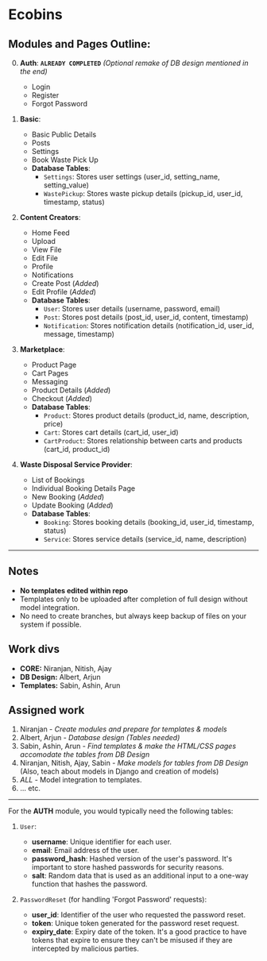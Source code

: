 # Ecobins
## Modules and Pages Outline:

0. **Auth**: **`ALREADY COMPLETED`** *(Optional remake of DB design mentioned in the end)*
   - Login
   - Register
   - Forgot Password

1. **Basic**:
   - Basic Public Details
   - Posts
   - Settings
   - Book Waste Pick Up
   - **Database Tables**: 
     - `Settings`: Stores user settings (user_id, setting_name, setting_value)
     - `WastePickup`: Stores waste pickup details (pickup_id, user_id, timestamp, status)

2. **Content Creators**:
   - Home Feed
   - Upload
   - View File
   - Edit File
   - Profile
   - Notifications
   - Create Post (*Added*)
   - Edit Profile (*Added*)
   - **Database Tables**: 
     - `User`: Stores user details (username, password, email)
     - `Post`: Stores post details (post_id, user_id, content, timestamp)
     - `Notification`: Stores notification details (notification_id, user_id, message, timestamp)

3. **Marketplace**:
   - Product Page
   - Cart Pages
   - Messaging
   - Product Details (*Added*)
   - Checkout (*Added*)
   - **Database Tables**: 
     - `Product`: Stores product details (product_id, name, description, price)
     - `Cart`: Stores cart details (cart_id, user_id)
     - `CartProduct`: Stores relationship between carts and products (cart_id, product_id)

4. **Waste Disposal Service Provider**:
   - List of Bookings
   - Individual Booking Details Page
   - New Booking (*Added*)
   - Update Booking (*Added*)
   - **Database Tables**: 
     - `Booking`: Stores booking details (booking_id, user_id, timestamp, status)
     - `Service`: Stores service details (service_id, name, description)

---
## Notes
 - **No templates edited within repo**
 - Templates only to be uploaded after completion of full design without model integration.
 - No need to create branches, but always keep backup of files on your system if possible.

## Work divs
- **CORE:** Niranjan, Nitish, Ajay
- **DB Design:** Albert, Arjun
- **Templates:** Sabin, Ashin, Arun

## Assigned work
1. Niranjan - *Create modules and prepare for templates & models*
2. Albert, Arjun - *Database design (Tables needed)*
3. Sabin, Ashin, Arun - *Find templates & make the HTML/CSS pages accomodate the tables from DB Design*
4. Niranjan, Nitish, Ajay, Sabin - *Make models for tables from DB Design* (Also, teach about models in Django and creation of models)
5. _ALL_ - Model integration to templates.
6.  ... etc.

---
For the **AUTH** module, you would typically need the following tables:

1. `User`:
   - **username**: Unique identifier for each user.
   - **email**: Email address of the user.
   - **password_hash**: Hashed version of the user's password. It's important to store hashed passwords for security reasons.
   - **salt**: Random data that is used as an additional input to a one-way function that hashes the password.

2. `PasswordReset` (for handling 'Forgot Password' requests):
   - **user_id**: Identifier of the user who requested the password reset.
   - **token**: Unique token generated for the password reset request.
   - **expiry_date**: Expiry date of the token. It's a good practice to have tokens that expire to ensure they can't be misused if they are intercepted by malicious parties.

